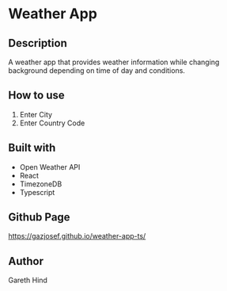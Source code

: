 
# Weather App

## Description

A weather app that provides weather information while changing background depending on time of day and conditions.

## How to use

1. Enter City
2. Enter Country Code

## Built with

- Open Weather API
- React
- TimezoneDB
- Typescript

## Github Page

https://gazjosef.github.io/weather-app-ts/

## Author

Gareth Hind
